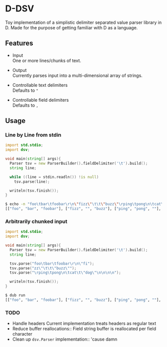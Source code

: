# D-DSV

Toy implementation of a simplistic delimiter separated value parser library in
D.  Made for the purpose of getting familiar with D as a language.

## Features

* Input\
One or more lines/chunks of text.

* Output\
Currently parses input into a multi-dimensional array of strings.

* Controllable text delimiters\
Defaults to `"`

* Controllable field delimiters\
Defaults to `,`

## Usage

### Line by Line from stdin

```d
import std.stdio;
import dsv;

void main(string[] args){
  Parser tsv = new ParserBuilder().fieldDelimiter('\t').build();
  string line;

  while ((line = stdin.readln()) !is null)
    tsv.parse(line);

  writeln(tsv.finish());
}
```
```bash
$ echo -n "foo\tbar\tfoobar\r\n\"fizz\"\t\t\"buzz\"\rping\tpong\n\tcat\t\"dog\"" | dub run
[["foo", "bar", "foobar"], ["fizz", "", "buzz"], ["ping", "pong", ""], ["", "cat", "dog"]]
```

### Arbitrarily chunked input

```d
import std.stdio;
import dsv;

void main(string[] args){
  Parser tsv = new ParserBuilder().fieldDelimiter('\t').build();
  string line;

  tsv.parse("foo\tbar\tfoobar\r\n\"fi");
  tsv.parse("zz\"\t\t\"buzz\"");
  tsv.parse("\rping\tpong\n\tcat\t\"dog\"\n\n\n\n");

  writeln(tsv.finish());
}
```
```bash
$ dub run
[["foo", "bar", "foobar"], ["fizz", "", "buzz"], ["ping", "pong", ""], ["", "cat", "dog"]]
```

### TODO

* Handle headers
  Current implementation treats headers as regular text
* Reduce buffer reallocations::
  Field string buffer is reallocated per field character
* Clean up `dsv.Parser` implementation::
  'cause damn
